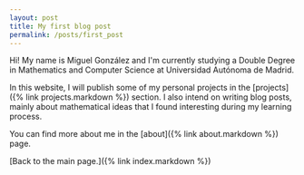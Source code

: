 ```yaml
---
layout: post
title: My first blog post
permalink: /posts/first_post
---
```


Hi! My name is Miguel González and I'm currently studying a Double Degree in Mathematics and Computer Science at Universidad Autónoma de Madrid.

In this website, I will publish some of my personal projects in the [projects]({% link projects.markdown %}) section. I also intend on writing blog posts, mainly about mathematical ideas that I found interesting during my learning process.

You can find more about me in the [about]({% link about.markdown %}) page.

[Back to the main page.]({% link index.markdown %})
